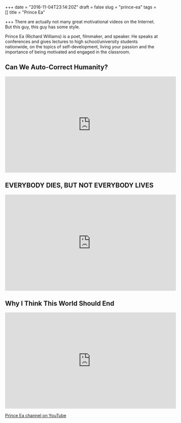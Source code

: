 +++
date = "2016-11-04T23:14:20Z"
draft = false
slug = "prince-ea"
tags = []
title = "Prince Ea"

+++
There are actually not many great motivational videos on the Internet. But this
guy, this guy has some style.

<!--more-->

Prince Ea (Richard Williams) is a poet, filmmaker, and speaker. He speaks at
conferences and gives lectures to high school/university students nationwide,
on the topics of self­-development, living your passion and the importance of
being motivated and engaged in the classroom.

## Can We Auto-Correct Humanity?

<iframe width="560" height="315" src="https://www.youtube.com/embed/dRl8EIhrQjQ" frameborder="0" allowfullscreen></iframe>

## EVERYBODY DIES, BUT NOT EVERYBODY LIVES

<iframe width="560" height="315" src="https://www.youtube.com/embed/ja-n5qUNRi8" frameborder="0" allowfullscreen></iframe>

## Why I Think This World Should End

<iframe width="560" height="315" src="https://www.youtube.com/embed/itvnQ2QB4yc" frameborder="0" allowfullscreen></iframe>

[Prince Ea channel on YouTube](https://www.youtube.com/channel/UCDgUAAHgsV2fFZQm2fIWBnA)
